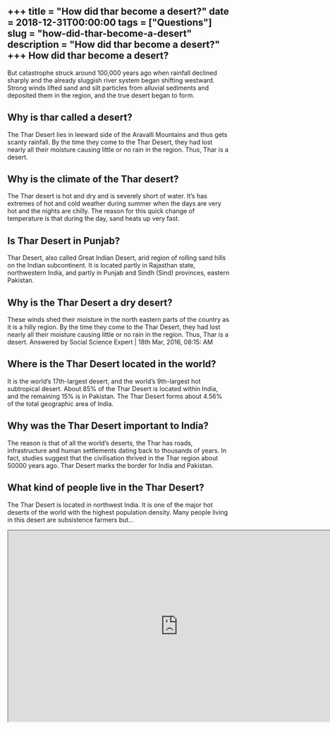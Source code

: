 +++
title = "How did thar become a desert?"
date = 2018-12-31T00:00:00
tags = ["Questions"]
slug = "how-did-thar-become-a-desert"
description = "How did thar become a desert?"
+++
How did thar become a desert?
-----------------------------

But catastrophe struck around 100,000 years ago when rainfall declined sharply and the already sluggish river system began shifting westward. Strong winds lifted sand and silt particles from alluvial sediments and deposited them in the region, and the true desert began to form.

Why is thar called a desert?
----------------------------

The Thar Desert lies in leeward side of the Aravalli Mountains and thus gets scanty rainfall. By the time they come to the Thar Desert, they had lost nearly all their moisture causing little or no rain in the region. Thus, Thar is a desert.

Why is the climate of the Thar desert?
--------------------------------------

The Thar desert is hot and dry and is severely short of water. It’s has extremes of hot and cold weather during summer when the days are very hot and the nights are chilly. The reason for this quick change of temperature is that during the day, sand heats up very fast.

Is Thar Desert in Punjab?
-------------------------

Thar Desert, also called Great Indian Desert, arid region of rolling sand hills on the Indian subcontinent. It is located partly in Rajasthan state, northwestern India, and partly in Punjab and Sindh (Sind) provinces, eastern Pakistan.

Why is the Thar Desert a dry desert?
------------------------------------

These winds shed their moisture in the north eastern parts of the country as it is a hilly region. By the time they come to the Thar Desert, they had lost nearly all their moisture causing little or no rain in the region. Thus, Thar is a desert. Answered by Social Science Expert | 18th Mar, 2016, 08:15: AM

Where is the Thar Desert located in the world?
----------------------------------------------

It is the world’s 17th-largest desert, and the world’s 9th-largest hot subtropical desert. About 85% of the Thar Desert is located within India, and the remaining 15% is in Pakistan. The Thar Desert forms about 4.56% of the total geographic area of India.

Why was the Thar Desert important to India?
-------------------------------------------

The reason is that of all the world’s deserts, the Thar has roads, infrastructure and human settlements dating back to thousands of years. In fact, studies suggest that the civilisation thrived in the Thar region about 50000 years ago. Thar Desert marks the border for India and Pakistan.

What kind of people live in the Thar Desert?
--------------------------------------------

The Thar Desert is located in northwest India. It is one of the major hot deserts of the world with the highest population density. Many people living in this desert are subsistence farmers but…

<iframe allow="accelerometer; autoplay; clipboard-write; encrypted-media; gyroscope; picture-in-picture" allowfullscreen="" class="__youtube_prefs__  epyt-is-override  no-lazyload" data-no-lazy="1" data-origheight="433" data-origwidth="770" data-skipgform_ajax_framebjll="" height="433" id="_ytid_79508" loading="lazy" src="https://www.youtube.com/embed/1h1LYh63IFc?enablejsapi=1&autoplay=0&cc_load_policy=0&cc_lang_pref=&iv_load_policy=1&loop=0&modestbranding=0&rel=1&fs=1&playsinline=0&autohide=2&theme=dark&color=red&controls=1&" title="YouTube player" width="770"></iframe>